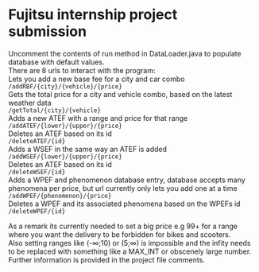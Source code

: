# Fujitsu internship project submission

Uncomment the contents of run method in DataLoader.java to populate database with default values. <br>
There are 8 urls to interact with the program: <br>
Lets you add a new base fee for a city and car combo <br>
```/addRBF/{city}/{vehicle}/{price}```<br>
Gets the total price for a city and vehicle combo, based on the latest weather data <br>
```/getTotal/{city}/{vehicle}```<br>
Adds a new ATEF with a range and price for that range <br>
```/addATEF/{lower}/{upper}/{price}```<br>
Deletes an ATEF based on its id <br>
```/deleteATEF/{id}```<br>
Adds a WSEF in the same way an ATEF is added <br>
```/addWSEF/{lower}/{upper}/{price}```<br>
Deletes an ATEF based on its id <br>
```/deleteWSEF/{id}``` <br>
Adds a WPEF and phenomenon database entry, database accepts many phenomena per price, but url currently only lets you add one at a time <br>
```/addWPEF/{phenomenon}/{price}``` <br>
Deletes a WPEF and its associated phenomena based on the WPEFs id <br>
```/deleteWPEF/{id}``` <br>

As a remark its currently needed to set a big price e.g 99+ for a range where you want the delivery to be forbidden for bikes and scooters. <br>
Also setting ranges like (-∞;10) or (5;∞) is impossible and the infity needs to be replaced with something like a MAX_INT or obscenely large number. <br>
Further information is provided in the project file comments. <br>
